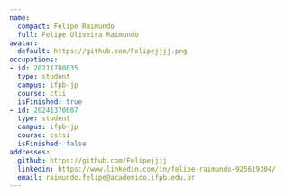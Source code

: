 ```yaml
---
name:
  compact: Felipe Raimundo
  full: Felipe Oliveira Raimundo
avatar:
  default: https://github.com/Felipejjjj.png
occupations:
- id: 20211780035
  type: student
  campus: ifpb-jp
  course: ctii
  isFinished: true
- id: 20241370007
  type: student
  campus: ifpb-jp
  course: cstsi
  isFinished: false
addresses:
  github: https://github.com/Felipejjjj
  linkedin: https://www.linkedin.com/in/felipe-raimundo-925619304/
  email: raimundo.felipe@academico.ifpb.edu.br
---
```

